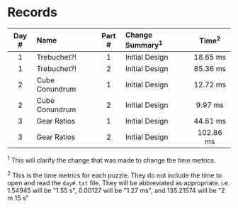# Records

| Day # | Name           | Part # | Change Summary<sup>1</sup> | Time<sup>2</sup> |
| :---: | :------------- | :----: | :------------------------- | :--------------: |
| 1     | Trebuchet?!    | 1      | Initial Design             | 18.65 ms         |
| 1     | Trebuchet?!    | 2      | Initial Design             | 85.36 ms         |
| 2     | Cube Conundrum | 1      | Initial Design             | 12.72 ms         |
| 2     | Cube Conundrum | 2      | Initial Design             | 9.97 ms          |
| 3     | Gear Ratios    | 1      | Initial Design             | 44.61 ms         |
| 3     | Gear Ratios    | 2      | Initial Design             | 102.86 ms        |

<sup>1</sup> This will clarify the change that was made to change the time metrics.

<sup>2</sup> This is the time metrics for each puzzle. They do not include the time to open and read the `day#.txt` file. They will be abbreviated as appropriate. i.e. 1.54945 will be "1.55 s", 0.00127 will be "1.27 ms", and 135.21574 will be "2 m 15 s"